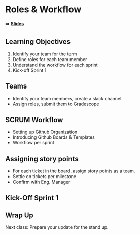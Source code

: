 <!-- .slide: data-background="./Images/header.svg" data-background-repeat="none" data-background-size="40% 40%" data-background-position="center 10%" class="header" -->
# Roles & Workflow

<!-- Put a link to the slides so that students can find them -->

➡️ [**Slides**](https://make-school-courses.github.io/MOB-2.9-Technical-Seminar-MOB/Slides/Lesson3/Lesson3.html ':ignore')

<!-- > -->

## Learning Objectives

1. Identify your team for the term
1. Define roles for each team member
1. Understand the workflow for each sprint
1. Kick-off Sprint 1

<!-- > -->

## Teams

- Identify your team members, create a slack channel
- Assign roles, submit them to Gradescope

<!-- > -->

## SCRUM Workflow

- Setting up Github Organization
- Introducing Github Boards & Templates
- Workflow per sprint

<!-- > -->

## Assigning story points

- For each ticket in the board, assign story points as a team.
- Settle on tickets per milestone
- Confirm with Eng. Manager

<!-- > -->

## Kick-Off Sprint 1


<!-- > -->

## Wrap Up

Next class: Prepare your update for the stand up.

<!-- > -->
